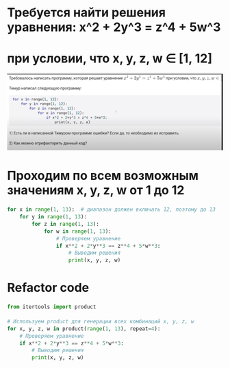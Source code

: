 # Требуется найти решения уравнения: x^2 + 2y^3 = z^4 + 5w^3
# при условии, что x, y, z, w ∈ [1, 12]

![img.png](../../Krukowski/AlgoritmsDataStuctures/imgs/img.png)


# Проходим по всем возможным значениям x, y, z, w от 1 до 12
```python
for x in range(1, 13):  # диапазон должен включать 12, поэтому до 13
    for y in range(1, 13):
        for z in range(1, 13):
            for w in range(1, 13):
                # Проверяем уравнение
                if x**2 + 2*y**3 == z**4 + 5*w**3:
                    # Выводим решения
                    print(x, y, z, w)
```

#  Refactor code

```python
from itertools import product

# Используем product для генерации всех комбинаций x, y, z, w
for x, y, z, w in product(range(1, 13), repeat=4):
    # Проверяем уравнение
    if x**2 + 2*y**3 == z**4 + 5*w**3:
        # Выводим решения
        print(x, y, z, w)
```




